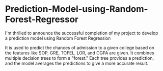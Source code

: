# Prediction-Model-using-Random-Forest-Regressor
I'm thrilled to announce the successful completion of my project to develop a prediction model using Random Forest Regression


It is used to predict the chances of admission to a given college based on the features like SOP, GRE, TOFEL, LOR, and CGPA are given. It combines multiple decision trees to form a "forest." Each tree provides a prediction, and the model averages the predictions to give a more accurate result.
